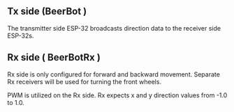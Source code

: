 ## Tx side (BeerBot )

The transmitter side ESP-32 broadcasts direction data to the receiver side ESP-32s.

## Rx side ( BeerBotRx )
Rx side is only configured for forward and backward movement. Separate Rx receivers will be used for turning the front wheels.

PWM is utilized on the Rx side. Rx expects x and y direction values from -1.0 to 1.0.
